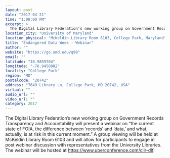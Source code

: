 ```yaml
---
layout: post
date: "2017-04-21"
time: "1:00:00 PM"
excerpt: >
  The Digital Library Federation’s new working group on Government Records Transparency and Accountability will present a webinar on “the ...
location_city: "University of Maryland"
location_physical: "McKeldin Library Room 6103, College Park, Maryland"
title: "Endangered Data Week - Webinar"
author: ""
website: "https://go.umd.edu/q98"
email: ""
latitude: "38.9859704"
longitude: "-76.9450882"
locality: "College Park"
region: "MD"
postalcode: "20742"
address: "7649 Library Ln, College Park, MD 20742, USA"
virtual: ""
audio_url: ""
video_url: ""
category: 2017
---
```


The Digital Library Federation’s new working group on Government Records Transparency and Accountability will present a webinar on “the current state of FOIA, the difference between ‘records’ and ‘data,’ and what, actually, is at risk in this current moment.” A group viewing will be held at McKeldin Library Room 6103 and will allow for participants to engage in post webinar discussion with representatives from the University Libraries. The webinar will be hosted at https://www.uberconference.com/clir-dlf.
